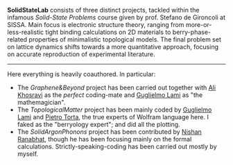 **SolidStateLab** consists of three distinct projects, tackled within the infamous *Solid-State Problems* course given by prof. Stefano de Gironcoli at SISSA. Main focus is electronic structure theory, ranging from more-or-less-realistic tight binding calculations on 2D materials to berry-phase-related properties of minimalistic topological models. The final problem set on lattice dynamics shifts towards a more quantitative approach, focusing on accurate reproduction of experimental literature.

-------------------

Here everything is heavily coauthored. In particular:

- The *Graphene&Beyond* project has been carried out together with [Ali Khosravi](mailto:ali.khosravi@sissa.it) as the *perfect* coding-mate and [Guglielmo Lami](mailto:glami@sissa.it) as "the mathemagician".
- The *TopologicalMatter* project has been mainly coded by [Guglielmo Lami](mailto:glami@sissa.it) and [Pietro Torta](mailto:ptorta@sissa.it), the true experts of Wolfram language here. I faked as the "berryology expert"; and did all the plotting.
- The *SolidArgonPhonons* project has been contributed by [Nishan Ranabhat](mailto:nranabha@sissa.it), though he has been focusing mainly on the formal calculations. Strictly-speaking-coding has been carried out mostly by myself.
